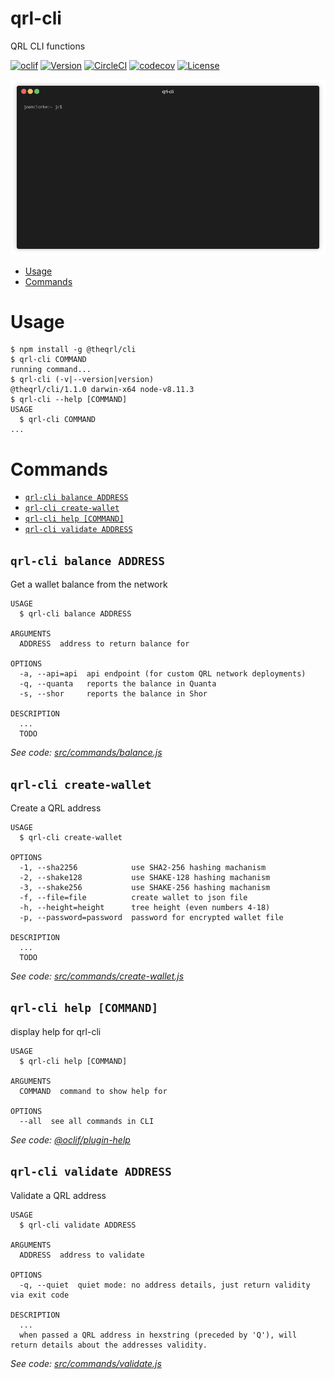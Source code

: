 qrl-cli
=======

QRL CLI functions

[![oclif](https://img.shields.io/badge/cli-oclif-brightgreen.svg)](https://oclif.io)
[![Version](https://img.shields.io/npm/v/@theqrl/cli.svg)](https://npmjs.org/package/@theqrl/cli)
[![CircleCI](https://circleci.com/gh/theQRL/qrl-cli.svg?style=svg)](https://circleci.com/gh/theQRL/qrl-cli)
[![codecov](https://codecov.io/gh/theQRL/qrl-cli/branch/master/graph/badge.svg)](https://codecov.io/gh/theQRL/qrl-cli)
[![License](https://img.shields.io/npm/l/@theqrl/cli.svg)](https://github.com/theqrl/qrl-cli/blob/master/package.json)

![In action](render1563726016790.gif)

<!-- toc -->
* [Usage](#usage)
* [Commands](#commands)
<!-- tocstop -->
# Usage
<!-- usage -->
```sh-session
$ npm install -g @theqrl/cli
$ qrl-cli COMMAND
running command...
$ qrl-cli (-v|--version|version)
@theqrl/cli/1.1.0 darwin-x64 node-v8.11.3
$ qrl-cli --help [COMMAND]
USAGE
  $ qrl-cli COMMAND
...
```
<!-- usagestop -->
# Commands
<!-- commands -->
* [`qrl-cli balance ADDRESS`](#qrl-cli-balance-address)
* [`qrl-cli create-wallet`](#qrl-cli-create-wallet)
* [`qrl-cli help [COMMAND]`](#qrl-cli-help-command)
* [`qrl-cli validate ADDRESS`](#qrl-cli-validate-address)

## `qrl-cli balance ADDRESS`

Get a wallet balance from the network

```
USAGE
  $ qrl-cli balance ADDRESS

ARGUMENTS
  ADDRESS  address to return balance for

OPTIONS
  -a, --api=api  api endpoint (for custom QRL network deployments)
  -q, --quanta   reports the balance in Quanta
  -s, --shor     reports the balance in Shor

DESCRIPTION
  ...
  TODO
```

_See code: [src/commands/balance.js](https://github.com/theqrl/qrl-cli/blob/v1.1.0/src/commands/balance.js)_

## `qrl-cli create-wallet`

Create a QRL address

```
USAGE
  $ qrl-cli create-wallet

OPTIONS
  -1, --sha2256            use SHA2-256 hashing machanism
  -2, --shake128           use SHAKE-128 hashing machanism
  -3, --shake256           use SHAKE-256 hashing machanism
  -f, --file=file          create wallet to json file
  -h, --height=height      tree height (even numbers 4-18)
  -p, --password=password  password for encrypted wallet file

DESCRIPTION
  ...
  TODO
```

_See code: [src/commands/create-wallet.js](https://github.com/theqrl/qrl-cli/blob/v1.1.0/src/commands/create-wallet.js)_

## `qrl-cli help [COMMAND]`

display help for qrl-cli

```
USAGE
  $ qrl-cli help [COMMAND]

ARGUMENTS
  COMMAND  command to show help for

OPTIONS
  --all  see all commands in CLI
```

_See code: [@oclif/plugin-help](https://github.com/oclif/plugin-help/blob/v2.2.0/src/commands/help.ts)_

## `qrl-cli validate ADDRESS`

Validate a QRL address

```
USAGE
  $ qrl-cli validate ADDRESS

ARGUMENTS
  ADDRESS  address to validate

OPTIONS
  -q, --quiet  quiet mode: no address details, just return validity via exit code

DESCRIPTION
  ...
  when passed a QRL address in hexstring (preceded by 'Q'), will return details about the addresses validity.
```

_See code: [src/commands/validate.js](https://github.com/theqrl/qrl-cli/blob/v1.1.0/src/commands/validate.js)_
<!-- commandsstop -->
